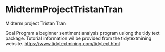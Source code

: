 # MidtermProjectTristanTran
Midterm project Tristan Tran

Goal Program a beginner sentiment analysis program usiong the tidy text package. Tutorial information wil be provided from the tidytextmining website.
https://www.tidytextmining.com/tidytext.html

